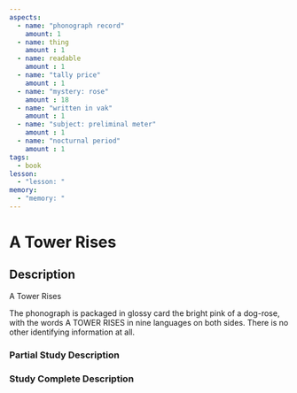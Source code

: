 ```yaml
---
aspects: 
  - name: "phonograph record"
    amount: 1
  - name: thing
    amount : 1
  - name: readable
    amount : 1
  - name: "tally price"
    amount : 1
  - name: "mystery: rose"
    amount : 18
  - name: "written in vak"
    amount : 1
  - name: "subject: preliminal meter"
    amount : 1
  - name: "nocturnal period"
    amount : 1
tags:
  - book
lesson:
  - "lesson: "
memory:
  - "memory: "
---
```


# A Tower Rises

## Description
A Tower Rises

The phonograph is packaged in glossy card the bright pink of a dog-rose, with the words A TOWER RISES in nine languages on both sides. There is no other identifying information at all.
### Partial Study Description

### Study Complete Description
